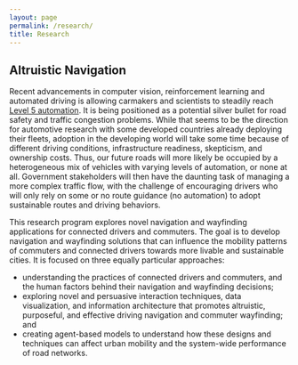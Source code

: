 ```yaml
---
layout: page
permalink: /research/
title: Research
---
```


## Altruistic Navigation

Recent advancements in computer vision, reinforcement learning and automated driving is allowing carmakers and scientists to steadily reach [Level 5 automation](https://www.nhtsa.gov/technology-innovation/automated-vehicles-safety). It is being positioned as a potential silver bullet for road safety and traffic congestion problems. While that seems to be the direction for automotive research with some developed countries already deploying their fleets, adoption in the developing world will take some time because of different driving conditions, infrastructure readiness, skepticism, and ownership costs. Thus, our future roads will more likely be occupied by a heterogeneous mix of vehicles with varying levels of automation, or none at all. Government stakeholders will then have the daunting task of managing a more complex traffic flow, with the challenge of encouraging drivers who will only rely on some or no route guidance (no automation) to adopt sustainable routes and driving behaviors.

This research program explores novel navigation and wayfinding applications for connected drivers and commuters. The goal is to develop navigation and wayfinding solutions that can influence the mobility patterns of commuters and connected drivers towards more livable and sustainable cities. It is focused on three equally particular approaches: 
- understanding the practices of connected drivers and commuters, and the human factors behind their navigation and wayfinding decisions;
- exploring novel and persuasive interaction techniques, data visualization, and information architecture that promotes altruistic, purposeful, and effective driving navigation and commuter wayfinding; and
- creating agent-based models to understand how these designs and techniques can affect urban mobility and the system-wide performance of road networks.

<!-- ## Sustainable Mobility & Transportation


## Community-based Disaster Awareness, Preparedness and Planning


## Information Operations


## Reflective Spaces -->
